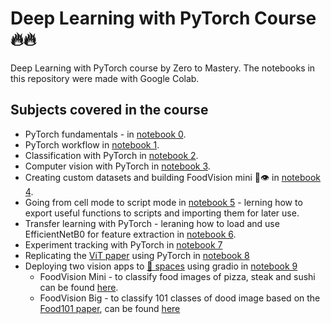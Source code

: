 # Deep Learning with PyTorch Course 🔥🔥

Deep Learning with PyTorch course by Zero to Mastery. The notebooks in this repository were made with Google Colab.

## Subjects covered in the course

* PyTorch fundamentals - in [notebook 0](https://github.com/TalCordova/PyTorch_Course/blob/main/00_pytorch_fundamentals.ipynb).
* PyTorch workflow in [notebook 1](https://github.com/TalCordova/PyTorch_Course/blob/main/01_pytorch_workflow.ipynb).
* Classification with PyTorch in [notebook 2](https://github.com/TalCordova/PyTorch_Course/blob/main/02_pytorch_classification.ipynb).
* Computer vision with PyTorch in [notebook 3](https://github.com/TalCordova/PyTorch_Course/blob/main/03_pytorch_computer_vision.ipynb).
* Creating custom datasets and building FoodVision mini 🍔👁 in [notebook 4](https://github.com/TalCordova/PyTorch_Course/blob/main/04_pytorch_custom_datasets.ipynb).
* Going from cell mode to script mode in [notebook 5](https://github.com/TalCordova/PyTorch_Course/blob/main/05_pytorch_going_modular_cell_mode.ipynb) - lerning how to export useful functions to scripts and importing them for later use.
* Transfer learning with PyTorch - leraning how to load and use EfficientNetB0 for feature extraction in [notebook 6](https://github.com/TalCordova/PyTorch_Course/blob/main/06_pytorch_transfer_learning.ipynb).
* Experiment tracking with PyTorch in [notebook 7](https://github.com/TalCordova/PyTorch_Course/blob/main/07_pytorch_experiment_tracking.ipynb)
* Replicating the [ViT paper](https://arxiv.org/abs/2010.11929) using PyTorch in [notebook 8](https://github.com/TalCordova/PyTorch_Course/blob/main/08_pytorch_paper_replicating.ipynb)
* Deploying two vision apps to [🤗 spaces](https://huggingface.co/spaces) using gradio in [notebook 9](https://github.com/TalCordova/PyTorch_Course/blob/main/09_pytorch_model_deployment.ipynb)
  * FoodVision Mini - to classify food images of pizza, steak and sushi can be found [here](https://huggingface.co/spaces/TalCo/foodvision_mini).
  * FoodVision Big - to classify 101 classes of dood image based on the [Food101 paper](https://data.vision.ee.ethz.ch/cvl/datasets_extra/food-101/static/bossard_eccv14_food-101.pdf), can be found [here](https://huggingface.co/spaces/TalCo/foodvision_big)

